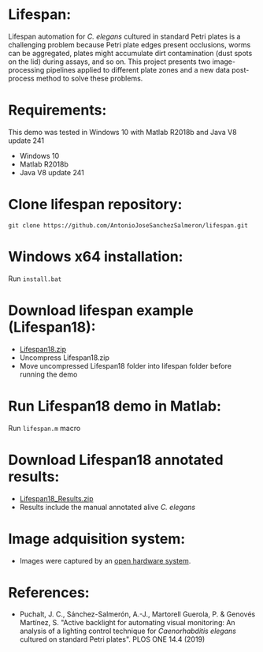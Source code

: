 # Lifespan:
Lifespan automation for *C. elegans* cultured in standard Petri plates is a challenging problem because Petri plate edges present occlusions, worms can be aggregated, plates might accumulate dirt contamination (dust spots on the lid) during assays, and so on. This project presents two image-processing pipelines applied to different plate zones and a new data post-process method to solve these problems. 

# Requirements:
This demo was tested in Windows 10 with Matlab R2018b and Java V8 update 241
- Windows 10
- Matlab R2018b
- Java V8 update 241

# Clone lifespan repository:
```
git clone https://github.com/AntonioJoseSanchezSalmeron/lifespan.git
```

# Windows x64 installation:
Run ```install.bat```

# Download lifespan example (Lifespan18):
- [Lifespan18.zip](https://active-vision.ai2.upv.es/wp-content/uploads/2020/01/Lifespan18.zip)
- Uncompress Lifespan18.zip
- Move uncompressed Lifespan18 folder into lifespan folder before running the demo

# Run Lifespan18 demo in Matlab:
Run ```lifespan.m``` macro

# Download Lifespan18 annotated results:
- [Lifespan18_Results.zip](https://active-vision.ai2.upv.es/wp-content/uploads/2020/01/Lifespan18_Results.zip)
- Results include the manual annotated alive *C. elegans*

# Image adquisition system:
- Images were captured by an [open hardware system](https://github.com/JCPuchalt/c-elegans_smartLight).

# References:
- Puchalt, J. C., Sánchez-Salmerón, A.-J., Martorell Guerola, P. & Genovés Martínez, S. "Active backlight for automating visual monitoring: An analysis of a lighting control technique for *Caenorhabditis elegans* cultured on standard Petri plates". PLOS ONE 14.4 (2019)